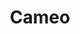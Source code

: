 ---
label: 
title: "Cameo"
order: 340
layout: table-of-contents
presentation: grid
outputs: [ html ]
---